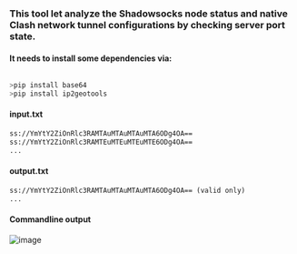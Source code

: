 ### This tool let analyze the Shadowsocks node status and native Clash network tunnel configurations by checking server port state.
#### It needs to install some dependencies via:

```python

>pip install base64
>pip install ip2geotools
```

#### input.txt
```txt
ss://YmYtY2ZiOnRlc3RAMTAuMTAuMTAuMTA6ODg4OA==
ss://YmYtY2ZiOnRlc3RAMTEuMTEuMTEuMTE6ODg4OA==
...
```
#### output.txt
```txt
ss://YmYtY2ZiOnRlc3RAMTAuMTAuMTAuMTA6ODg4OA== (valid only)
...
```
#### Commandline output
![image](https://user-images.githubusercontent.com/50175239/171719567-05a54c0c-72c7-4620-9624-bf7cfe72e3a4.png)

